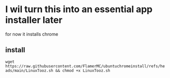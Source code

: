# I wil turn this into an essential app installer later

for now it installs chrome

## install

`wget https://raw.githubusercontent.com/FlamerMC/ubuntuchromeinstall/refs/heads/main/LinuxTooz.sh && chmod +x LinuxTooz.sh`
